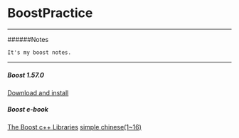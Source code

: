 # BoostPractice

----
######Notes
```
It's my boost notes.
```
----
##### Boost 1.57.0
[Download and install](http://www.boost.org/)
##### Boost e-book
[The Boost c++ Libraries](http://theboostcpplibraries.com/)
[simple chinese(1~16)](http://zh.highscore.de/cpp/boost/introduction.html)
